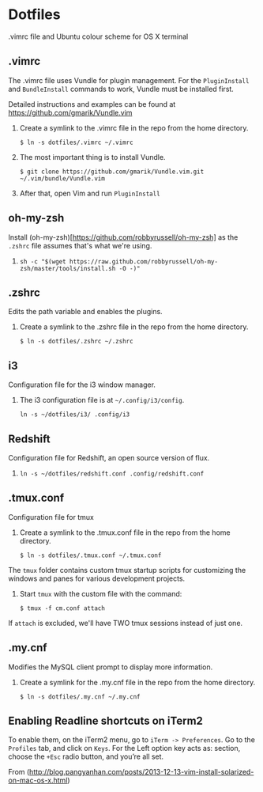Dotfiles
=========

.vimrc file and Ubuntu colour scheme for OS X terminal

## .vimrc

The .vimrc file uses Vundle for plugin management. For the `PluginInstall` and `BundleInstall`
commands to work, Vundle must be installed first.

Detailed instructions and examples can be found at https://github.com/gmarik/Vundle.vim

1. Create a symlink to the .vimrc file in the repo from the home directory.

    `$ ln -s dotfiles/.vimrc ~/.vimrc`

1. The most important thing is to install Vundle.

    `$ git clone https://github.com/gmarik/Vundle.vim.git ~/.vim/bundle/Vundle.vim`

1. After that, open Vim and run `PluginInstall`

## oh-my-zsh

Install (oh-my-zsh)[https://github.com/robbyrussell/oh-my-zsh]
as the `.zshrc` file assumes that's what we're using.

1. `sh -c "$(wget https://raw.github.com/robbyrussell/oh-my-zsh/master/tools/install.sh -O -)"`

## .zshrc

Edits the path variable and enables the plugins.

1. Create a symlink to the .zshrc file in the repo from the home directory.

    `$ ln -s dotfiles/.zshrc ~/.zshrc`

## i3

Configuration file for the i3 window manager.

1. The i3 configuration file is at `~/.config/i3/config`.

    `ln -s ~/dotfiles/i3/ .config/i3`

## Redshift

Configuration file for Redshift, an open source version of flux.

1. `ln -s ~/dotfiles/redshift.conf .config/redshift.conf`

## .tmux.conf

Configuration file for tmux

1. Create a symlink to the .tmux.conf file in the repo from the home directory.

    `$ ln -s dotfiles/.tmux.conf ~/.tmux.conf`

The `tmux` folder contains custom tmux startup scripts for customizing the windows
and panes for various development projects.

1. Start `tmux` with the custom file with the command:

    `$ tmux -f cm.conf attach`

  If `attach` is excluded, we'll have TWO tmux sessions instead of just one.

## .my.cnf

Modifies the MySQL client prompt to display more information.

1. Create a symlink for the .my.cnf file in the repo from the home directory.

    `$ ln -s dotfiles/.my.cnf ~/.my.cnf`

## Enabling Readline shortcuts on iTerm2

To enable them, on the iTerm2 menu, go to `iTerm -> Preferences`. Go to the `Profiles` tab, and click on `Keys`.
For the Left option key acts as: section, choose the `+Esc` radio button, and you’re all set.

From (http://blog.pangyanhan.com/posts/2013-12-13-vim-install-solarized-on-mac-os-x.html)
